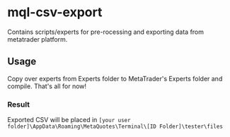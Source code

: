 # mql-csv-export
Contains scripts/experts for pre-rocessing and exporting data from metatrader platform.

## Usage

Copy over experts from Experts folder to MetaTrader's Experts folder and compile. That's all for now!

### Result

Exported CSV will be placed in `[your user folder]\AppData\Roaming\MetaQuotes\Terminal\[ID Folder]\tester\files`
